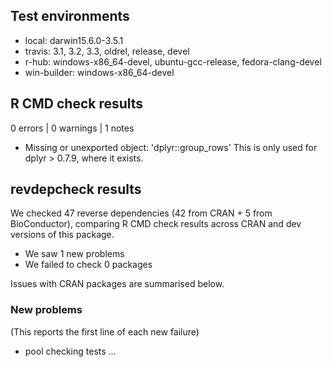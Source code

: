 ## Test environments

* local: darwin15.6.0-3.5.1
* travis: 3.1, 3.2, 3.3, oldrel, release, devel
* r-hub: windows-x86_64-devel, ubuntu-gcc-release, fedora-clang-devel
* win-builder: windows-x86_64-devel

## R CMD check results

0 errors | 0 warnings | 1 notes

* Missing or unexported object: 'dplyr::group_rows'
  This is only used for dplyr > 0.7.9, where it exists.

## revdepcheck results

We checked 47 reverse dependencies (42 from CRAN + 5 from BioConductor), comparing R CMD check results across CRAN and dev versions of this package.

 * We saw 1 new problems
 * We failed to check 0 packages

Issues with CRAN packages are summarised below.

### New problems
(This reports the first line of each new failure)

* pool
  checking tests ...
